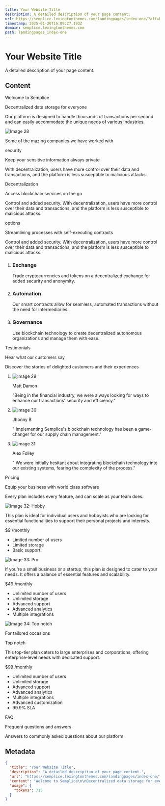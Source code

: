 ```yaml
---
title: Your Website Title
description: A detailed description of your page content.
url: https://semplice.lexingtonthemes.com/landingpages/index-one/?aff=bRnek
timestamp: 2025-01-20T16:09:27.193Z
domain: semplice.lexingtonthemes.com
path: landingpages_index-one
---
```


# Your Website Title


A detailed description of your page content.


## Content

Welcome to Semplice

Decentralized data storage for everyone

Our platform is designed to handle thousands of transactions per second and can easily accommodate the unique needs of various industries.

![Image 28](https://semplice.lexingtonthemes.com/assets/dashboard1.png)

Some of the mazing companies we have worked with

security

Keep your sensitive information always private

With decentralization, users have more control over their data and transactions, and the platform is less susceptible to malicious attacks.

Decentralization

Access blockchain services on the go

Control and added security. With decentralization, users have more control over their data and transactions, and the platform is less susceptible to malicious attacks.

options

Streamlining processes with self-executing contracts

Control and added security. With decentralization, users have more control over their data and transactions, and the platform is less susceptible to malicious attacks.

1.  ### Exchange
    
    Trade cryptocurrencies and tokens on a decentralized exchange for added security and anonymity.
    
2.  ### Automation
    
    Our smart contracts allow for seamless, automated transactions without the need for intermediaries.
    
3.  ### Governance
    
    Use blockchain technology to create decentralized autonomous organizations and manage them with ease.
    

Testimonials

Hear what our customers say

Discover the stories of delighted customers and their experiences

1.  ![Image 29](https://semplice.lexingtonthemes.com/assets/logos/notion.svg)
    
    Matt Damon
    
    "Being in the financial industry, we were always looking for ways to enhance our transactions' security and efficiency."
    
2.  ![Image 30](https://semplice.lexingtonthemes.com/assets/logos/basecamp.svg)
    
    Jhonny B
    
    " Implementing Semplice's blockchain technology has been a game-changer for our supply chain management."
    
3.  ![Image 31](https://semplice.lexingtonthemes.com/assets/logos/github.svg)
    
    Alex Folley
    
    " We were initially hesitant about integrating blockchain technology into our existing systems, fearing the complexity of the process."
    

Pricing

Equip your business with world class software

Every plan includes every feature, and can scale as your team does.

![Image 32: Hobby](https://semplice.lexingtonthemes.com/assets/hobby.svg)

This plan is ideal for individual users and hobbyists who are looking for essential functionalities to support their personal projects and interests.

$9 /monthly

*   Limited number of users
*   Limited storage
*   Basic support

![Image 33: Pro](https://semplice.lexingtonthemes.com/assets/pro.svg)

If you're a small business or a startup, this plan is designed to cater to your needs. It offers a balance of essential features and scalability.

$49 /monthly

*   Unlimited number of users
*   Unlimited storage
*   Advanced support
*   Advanced analytics
*   Multiple integrations

![Image 34: Top notch](https://semplice.lexingtonthemes.com/assets/topnotch.svg)

For tailored occasions

Top notch

This top-tier plan caters to large enterprises and corporations, offering enterprise-level needs with dedicated support.

$99 /monthly

*   Unlimited number of users
*   Unlimited storage
*   Advanced support
*   Advanced analytics
*   Multiple integrations
*   Advanced customization
*   99.9% SLA

FAQ

Frequent questions and answers

Answers to commonly asked questions about our platform

## Metadata

```json
{
  "title": "Your Website Title",
  "description": "A detailed description of your page content.",
  "url": "https://semplice.lexingtonthemes.com/landingpages/index-one/?aff=bRnek",
  "content": "Welcome to Semplice\n\nDecentralized data storage for everyone\n\nOur platform is designed to handle thousands of transactions per second and can easily accommodate the unique needs of various industries.\n\n![Image 28](https://semplice.lexingtonthemes.com/assets/dashboard1.png)\n\nSome of the mazing companies we have worked with\n\nsecurity\n\nKeep your sensitive information always private\n\nWith decentralization, users have more control over their data and transactions, and the platform is less susceptible to malicious attacks.\n\nDecentralization\n\nAccess blockchain services on the go\n\nControl and added security. With decentralization, users have more control over their data and transactions, and the platform is less susceptible to malicious attacks.\n\noptions\n\nStreamlining processes with self-executing contracts\n\nControl and added security. With decentralization, users have more control over their data and transactions, and the platform is less susceptible to malicious attacks.\n\n1.  ### Exchange\n    \n    Trade cryptocurrencies and tokens on a decentralized exchange for added security and anonymity.\n    \n2.  ### Automation\n    \n    Our smart contracts allow for seamless, automated transactions without the need for intermediaries.\n    \n3.  ### Governance\n    \n    Use blockchain technology to create decentralized autonomous organizations and manage them with ease.\n    \n\nTestimonials\n\nHear what our customers say\n\nDiscover the stories of delighted customers and their experiences\n\n1.  ![Image 29](https://semplice.lexingtonthemes.com/assets/logos/notion.svg)\n    \n    Matt Damon\n    \n    \"Being in the financial industry, we were always looking for ways to enhance our transactions' security and efficiency.\"\n    \n2.  ![Image 30](https://semplice.lexingtonthemes.com/assets/logos/basecamp.svg)\n    \n    Jhonny B\n    \n    \" Implementing Semplice's blockchain technology has been a game-changer for our supply chain management.\"\n    \n3.  ![Image 31](https://semplice.lexingtonthemes.com/assets/logos/github.svg)\n    \n    Alex Folley\n    \n    \" We were initially hesitant about integrating blockchain technology into our existing systems, fearing the complexity of the process.\"\n    \n\nPricing\n\nEquip your business with world class software\n\nEvery plan includes every feature, and can scale as your team does.\n\n![Image 32: Hobby](https://semplice.lexingtonthemes.com/assets/hobby.svg)\n\nThis plan is ideal for individual users and hobbyists who are looking for essential functionalities to support their personal projects and interests.\n\n$9 /monthly\n\n*   Limited number of users\n*   Limited storage\n*   Basic support\n\n![Image 33: Pro](https://semplice.lexingtonthemes.com/assets/pro.svg)\n\nIf you're a small business or a startup, this plan is designed to cater to your needs. It offers a balance of essential features and scalability.\n\n$49 /monthly\n\n*   Unlimited number of users\n*   Unlimited storage\n*   Advanced support\n*   Advanced analytics\n*   Multiple integrations\n\n![Image 34: Top notch](https://semplice.lexingtonthemes.com/assets/topnotch.svg)\n\nFor tailored occasions\n\nTop notch\n\nThis top-tier plan caters to large enterprises and corporations, offering enterprise-level needs with dedicated support.\n\n$99 /monthly\n\n*   Unlimited number of users\n*   Unlimited storage\n*   Advanced support\n*   Advanced analytics\n*   Multiple integrations\n*   Advanced customization\n*   99.9% SLA\n\nFAQ\n\nFrequent questions and answers\n\nAnswers to commonly asked questions about our platform",
  "usage": {
    "tokens": 715
  }
}
```
